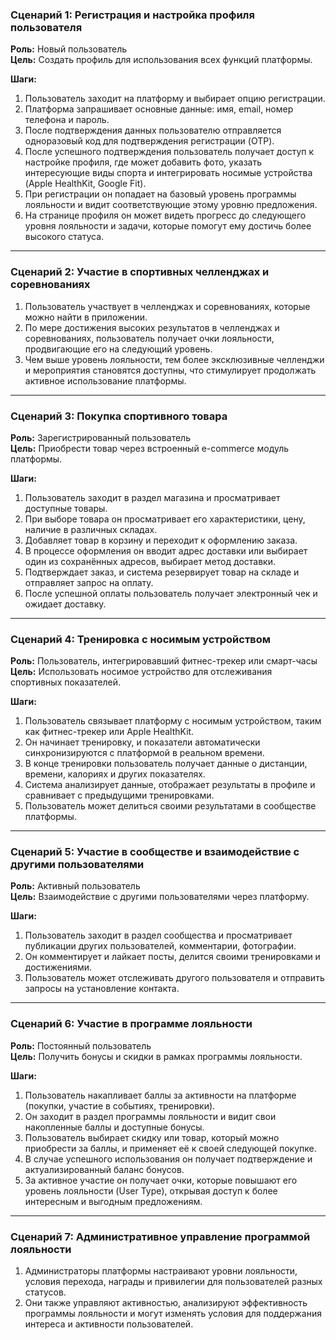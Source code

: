 ### Сценарий 1: Регистрация и настройка профиля пользователя
**Роль:** Новый пользователь  
**Цель:** Создать профиль для использования всех функций платформы.

**Шаги:**  
1. Пользователь заходит на платформу и выбирает опцию регистрации.
2. Платформа запрашивает основные данные: имя, email, номер телефона и пароль.
3. После подтверждения данных пользователю отправляется одноразовый код для подтверждения регистрации (OTP).
4. После успешного подтверждения пользователь получает доступ к настройке профиля, где может добавить фото, указать интересующие виды спорта и интегрировать носимые устройства (Apple HealthKit, Google Fit).  
5. При регистрации он попадает на базовый уровень программы лояльности и видит соответствующие этому уровню предложения.
6. На странице профиля он может видеть прогресс до следующего уровня лояльности и задачи, которые помогут ему достичь более высокого статуса.

---

### Сценарий 2: Участие в спортивных челленджах и соревнованиях
1. Пользователь участвует в челленджах и соревнованиях, которые можно найти в приложении.
2. По мере достижения высоких результатов в челленджах и соревнованиях, пользователь получает очки лояльности, продвигающие его на следующий уровень.
3. Чем выше уровень лояльности, тем более эксклюзивные челленджи и мероприятия становятся доступны, что стимулирует продолжать активное использование платформы.


---

### Сценарий 3: Покупка спортивного товара
**Роль:** Зарегистрированный пользователь  
**Цель:** Приобрести товар через встроенный e-commerce модуль платформы.

**Шаги:**  
1. Пользователь заходит в раздел магазина и просматривает доступные товары.
2. При выборе товара он просматривает его характеристики, цену, наличие в различных складах.
3. Добавляет товар в корзину и переходит к оформлению заказа.
4. В процессе оформления он вводит адрес доставки или выбирает один из сохранённых адресов, выбирает метод доставки.
5. Подтверждает заказ, и система резервирует товар на складе и отправляет запрос на оплату.
6. После успешной оплаты пользователь получает электронный чек и ожидает доставку.

---

### Сценарий 4: Тренировка с носимым устройством
**Роль:** Пользователь, интегрировавший фитнес-трекер или смарт-часы  
**Цель:** Использовать носимое устройство для отслеживания спортивных показателей.

**Шаги:**  
1. Пользователь связывает платформу с носимым устройством, таким как фитнес-трекер или Apple HealthKit.
2. Он начинает тренировку, и показатели автоматически синхронизируются с платформой в реальном времени.
3. В конце тренировки пользователь получает данные о дистанции, времени, калориях и других показателях.
4. Система анализирует данные, отображает результаты в профиле и сравнивает с предыдущими тренировками.
5. Пользователь может делиться своими результатами в сообществе платформы.

---

### Сценарий 5: Участие в сообществе и взаимодействие с другими пользователями
**Роль:** Активный пользователь  
**Цель:** Взаимодействие с другими пользователями через платформу.

**Шаги:**  
1. Пользователь заходит в раздел сообщества и просматривает публикации других пользователей, комментарии, фотографии.
2. Он комментирует и лайкает посты, делится своими тренировками и достижениями.
3. Пользователь может отслеживать другого пользователя и отправить запросы на установление контакта.


---

### Сценарий 6: Участие в программе лояльности
**Роль:** Постоянный пользователь  
**Цель:** Получить бонусы и скидки в рамках программы лояльности.

**Шаги:**  
1. Пользователь накапливает баллы за активности на платформе (покупки, участие в событиях, тренировки).
2. Он заходит в раздел программы лояльности и видит свои накопленные баллы и доступные бонусы.
3. Пользователь выбирает скидку или товар, который можно приобрести за баллы, и применяет её к своей следующей покупке.
4. В случае успешного использования он получает подтверждение и актуализированный баланс бонусов.
5. За активное участие он получает очки, которые повышают его уровень лояльности (User Type), открывая доступ к более интересным и выгодным предложениям.

---

### Сценарий 7: Административное управление программой лояльности
1. Администраторы платформы настраивают уровни лояльности, условия перехода, награды и привилегии для пользователей разных статусов.
2. Они также управляют активностью, анализируют эффективность программы лояльности и могут изменять условия для поддержания интереса и активности пользователей.

